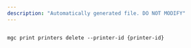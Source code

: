 ```yaml
---
description: "Automatically generated file. DO NOT MODIFY"
---
```


```cli

mgc print printers delete --printer-id {printer-id}

```